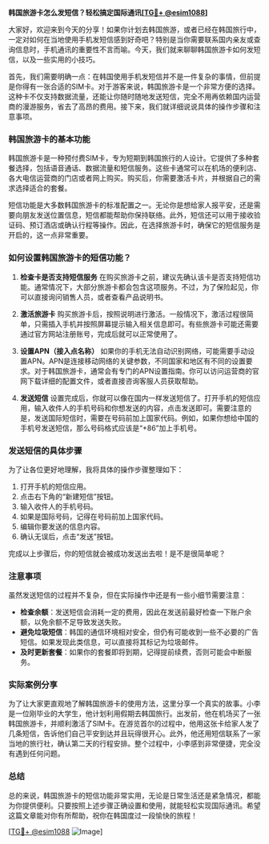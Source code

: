 **韩国旅游卡怎么发短信？轻松搞定国际通讯[[TG💪+ @esim1088](https://t.me/s/esim1088)]**

大家好，欢迎来到今天的分享！如果你计划去韩国旅游，或者已经在韩国旅行中，一定对如何在当地使用手机发短信感到好奇吧？特别是当你需要联系国内亲友或查询信息时，手机通讯的重要性不言而喻。今天，我们就来聊聊韩国旅游卡如何发短信，以及一些实用的小技巧。

首先，我们需要明确一点：在韩国使用手机发短信并不是一件复杂的事情，但前提是你得有一张合适的SIM卡。对于游客来说，韩国旅游卡是一个非常方便的选择。这种卡不仅支持数据流量，还能让你随时随地发送短信，完全不用再依赖国内运营商的漫游服务，省去了高昂的费用。接下来，我们就详细说说具体的操作步骤和注意事项。

### 韩国旅游卡的基本功能

韩国旅游卡是一种预付费SIM卡，专为短期到韩国旅行的人设计。它提供了多种套餐选择，包括语音通话、数据流量和短信服务。这些卡通常可以在机场的便利店、各大电信运营商的门店或者网上购买。购买后，你需要激活卡片，并根据自己的需求选择适合的套餐。

短信功能是大多数韩国旅游卡的标准配置之一。无论你是想给家人报平安，还是需要向朋友发送位置信息，短信都能帮助你保持联络。此外，短信还可以用于接收验证码、预订酒店或确认行程等操作。因此，在选择旅游卡时，确保它的短信服务是开启的，这一点非常重要。

### 如何设置韩国旅游卡的短信功能？

1. **检查卡是否支持短信服务**
   在购买旅游卡之前，建议先确认该卡是否支持短信功能。通常情况下，大部分旅游卡都会包含这项服务。不过，为了保险起见，你可以直接询问销售人员，或者查看产品说明书。

2. **激活旅游卡**
   购买旅游卡后，按照说明进行激活。一般情况下，激活过程很简单，只需插入手机并按照屏幕提示输入相关信息即可。有些旅游卡可能还需要通过官方网站注册账号，完成后就可以正常使用了。

3. **设置APN（接入点名称）**
   如果你的手机无法自动识别网络，可能需要手动设置APN。APN是连接移动网络的关键参数，不同国家和地区有不同的设置要求。对于韩国旅游卡，通常会有专门的APN设置指南。你可以访问运营商的官网下载详细的配置文件，或者直接咨询客服人员获取帮助。

4. **发送短信**
   设置完成后，你就可以像在国内一样发送短信了。打开手机的短信应用，输入收件人的手机号码和你想发送的内容，点击发送即可。需要注意的是，发送国际短信时，需要在号码前加上国家代码。例如，如果你想给中国的手机号发送短信，那么号码格式应该是“+86”加上手机号。

### 发送短信的具体步骤

为了让各位更好地理解，我将具体的操作步骤整理如下：

1. 打开手机的短信应用。
2. 点击右下角的“新建短信”按钮。
3. 输入收件人的手机号码。
4. 如果是国际号码，记得在号码前加上国家代码。
5. 编辑你要发送的信息内容。
6. 确认无误后，点击“发送”按钮。

完成以上步骤后，你的短信就会被成功发送出去啦！是不是很简单呢？

### 注意事项

虽然发送短信的过程并不复杂，但在实际操作中还是有一些小细节需要注意：

- **检查余额**：发送短信会消耗一定的费用，因此在发送前最好检查一下账户余额，以免余额不足导致发送失败。
- **避免垃圾短信**：韩国的通信环境相对安全，但仍有可能收到一些不必要的广告短信。如果发现此类信息，可以直接将其标记为垃圾邮件。
- **及时更新套餐**：如果你的套餐即将到期，记得提前续费，否则可能会中断服务。

### 实际案例分享

为了让大家更直观地了解韩国旅游卡的使用方法，这里分享一个真实的故事。小李是一位刚毕业的大学生，他计划利用假期去韩国旅行。出发前，他在机场买了一张韩国旅游卡，并顺利激活了SIM卡。在游览首尔的过程中，他用这张卡给家人发了几条短信，告诉他们自己平安到达并且玩得很开心。此外，他还用短信联系了一家当地的旅行社，确认第二天的行程安排。整个过程中，小李感到非常便捷，完全没有遇到任何问题。

### 总结

总的来说，韩国旅游卡的短信功能非常实用，无论是日常生活还是紧急情况，都能为你提供便利。只要按照上述步骤正确设置和使用，就能轻松实现国际通讯。希望这篇文章能对你有所帮助，祝你在韩国度过一段愉快的旅程！

[[TG💪+ @esim1088](https://t.me/s/esim1088) ![Image](https://i.postimg.cc/4NQfJmqS/Snipaste-2025-05-13-00-14-12.png)]